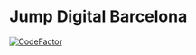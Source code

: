 # Jump Digital Barcelona

[![CodeFactor](https://www.codefactor.io/repository/github/rootchile/jumpdigitalbarcelona/badge)](https://www.codefactor.io/repository/github/rootchile/jumpdigitalbarcelona)